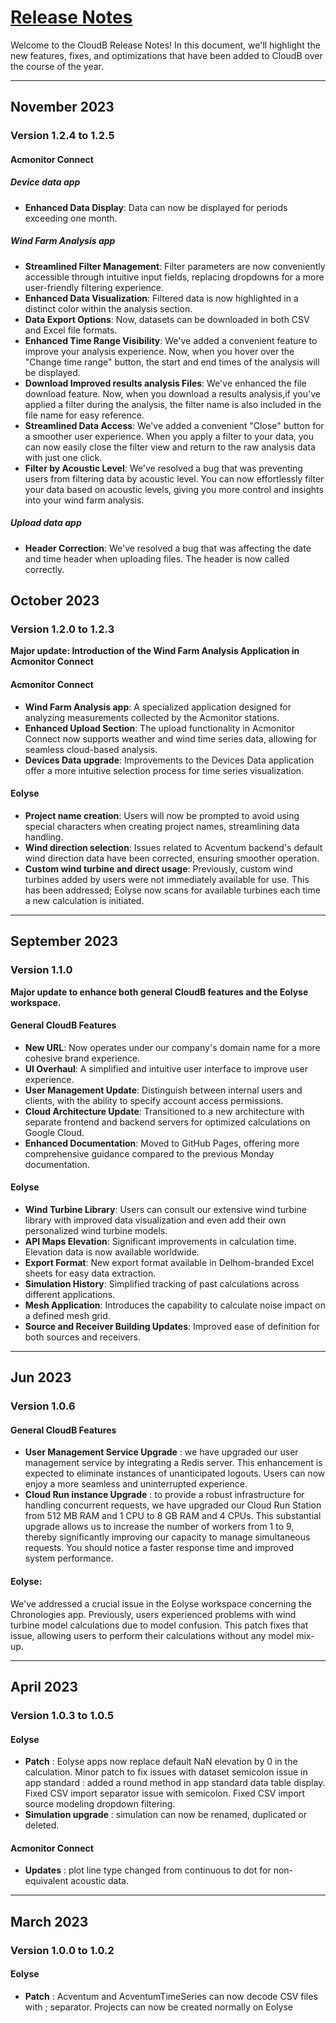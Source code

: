 # [Release Notes](release-note.md)

Welcome to the CloudB Release Notes! In this document, we'll highlight the new features, fixes, and optimizations that have been added to CloudB over the course of the year.

---

## November 2023

### Version 1.2.4 to 1.2.5

#### Acmonitor Connect

##### Device data app

- **Enhanced Data Display**: Data can now be displayed for periods exceeding one month.

##### Wind Farm Analysis app

- **Streamlined Filter Management**: Filter parameters are now conveniently accessible through intuitive input fields, replacing dropdowns for a more user-friendly filtering experience.
- **Enhanced Data Visualization**: Filtered data is now highlighted in a distinct color within the analysis section.
- **Data Export Options**: Now, datasets can be downloaded in both CSV and Excel file formats.
- **Enhanced Time Range Visibility**: We've added a convenient feature to improve your analysis experience. Now, when you hover over the "Change time range" button, the start and end times of the analysis will be displayed.
- **Download Improved results analysis Files**: We've enhanced the file download feature. Now, when you download a results analysis,if you've applied a filter during the analysis, the filter name is also included in the file name for easy reference.
- **Streamlined Data Access**: We've added a convenient "Close" button for a smoother user experience. When you apply a filter to your data, you can now easily close the filter view and return to the raw analysis data with just one click.
- **Filter by Acoustic Level**: We've resolved a bug that was preventing users from filtering data by acoustic level. You can now effortlessly filter your data based on acoustic levels, giving you more control and insights into your wind farm analysis.

##### Upload data app

- **Header Correction**: We've resolved a bug that was affecting the date and time header when uploading files. The header is now called correctly.

## October 2023

### Version 1.2.0 to 1.2.3

**Major update: Introduction of the Wind Farm Analysis Application in Acmonitor Connect**

#### Acmonitor Connect

- **Wind Farm Analysis app**: A specialized application designed for analyzing measurements collected by the Acmonitor stations.
- **Enhanced Upload Section**: The upload functionality in Acmonitor Connect now supports weather and wind time series data, allowing for seamless cloud-based analysis.
- **Devices Data upgrade**: Improvements to the Devices Data application offer a more intuitive selection process for time series visualization.

#### Eolyse

- **Project name creation**: Users will now be prompted to avoid using special characters when creating project names, streamlining data handling.  
- **Wind direction selection**: Issues related to Acventum backend's default wind direction data have been corrected, ensuring smoother operation.  
- **Custom wind turbine and direct usage**: Previously, custom wind turbines added by users were not immediately available for use. This has been addressed; Eolyse now scans for available turbines each time a new calculation is initiated.  

---

## September 2023

### Version 1.1.0

**Major update to enhance both general CloudB features and the Eolyse workspace.**

#### General CloudB Features

- **New URL**: Now operates under our company's domain name for a more cohesive brand experience.
- **UI Overhaul**: A simplified and intuitive user interface to improve user experience.
- **User Management Update**: Distinguish between internal users and clients, with the ability to specify account access permissions.
- **Cloud Architecture Update**: Transitioned to a new architecture with separate frontend and backend servers for optimized calculations on Google Cloud.
- **Enhanced Documentation**: Moved to GitHub Pages, offering more comprehensive guidance compared to the previous Monday documentation.

#### Eolyse

- **Wind Turbine Library**: Users can consult our extensive wind turbine library with improved data visualization and even add their own personalized wind turbine models.
- **API Maps Elevation**: Significant improvements in calculation time. Elevation data is now available worldwide.
- **Export Format**: New export format available in Delhom-branded Excel sheets for easy data extraction.
- **Simulation History**: Simplified tracking of past calculations across different applications.
- **Mesh Application**: Introduces the capability to calculate noise impact on a defined mesh grid.
- **Source and Receiver Building Updates**: Improved ease of definition for both sources and receivers.

---

## Jun 2023

### Version 1.0.6

#### General CloudB Features

- **User Management Service Upgrade** : we have upgraded our user management service by integrating a Redis server. This enhancement is expected to eliminate instances of unanticipated logouts. Users can now enjoy a more seamless and uninterrupted experience.
- **Cloud Run instance Upgrade** : to provide a robust infrastructure for handling concurrent requests, we have upgraded our Cloud Run Station from 512 MB RAM and 1 CPU to 8 GB RAM and 4 CPUs. This substantial upgrade allows us to increase the number of workers from 1 to 9, thereby significantly improving our capacity to manage simultaneous requests. You should notice a faster response time and improved system performance.

#### Eolyse:
We've addressed a crucial issue in the Eolyse workspace concerning the Chronologies app. Previously, users experienced problems with wind turbine model calculations due to model confusion. This patch fixes that issue, allowing users to perform their calculations without any model mix-up.

---



## April 2023

### Version 1.0.3 to 1.0.5

#### Eolyse

- **Patch** : Eolyse apps now replace default NaN elevation by 0 in the calculation. Minor patch to fix issues with dataset semicolon issue in app standard : added a round method in app standard data table display. Fixed CSV import separator issue with semicolon. Fixed CSV import source modeling dropdown filtering.
- **Simulation upgrade** : simulation can now be renamed, duplicated or deleted.

#### Acmonitor Connect

- **Updates** : plot line type changed from continuous to dot for non-equivalent acoustic data.

---

## March 2023

### Version 1.0.0 to 1.0.2

####  Eolyse

- **Patch** : Acventum and AcventumTimeSeries can now decode CSV files with ; separator. Projects can now be created normally on Eolyse